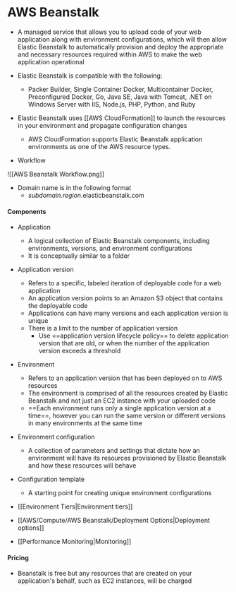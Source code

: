 # AWS Beanstalk

-	A managed service that allows you to upload code of your web application along with environment configurations, which will then allow Elastic Beanstalk to automatically provision and deploy the appropriate and necessary resources required within AWS to make the web application operational

-	Elastic Beanstalk is compatible with the following: 
	- Packer Builder, Single Container Docker, Multicontainer Docker, Preconfigured Docker, Go, Java SE, Java with Tomcat, .NET on Windows Server with IIS, Node.js, PHP, Python, and Ruby

- Elastic Beanstalk uses [[AWS CloudFormation]] to launch the resources in your environment and propagate configuration changes
	- AWS CloudFormation supports Elastic Beanstalk application environments as one of the AWS resource types.

- Workflow

![[AWS Beanstalk Workflow.png]]

- Domain name is in the following format
	- *subdomain.region*.elasticbeanstalk.com

#### Components
- Application
	- A logical collection of Elastic Beanstalk components, including environments, versions, and environment configurations
	- It is conceptually similar to a folder
- Application version
	- Refers to a specific, labeled iteration of deployable code for a web application
	- An application version points to an Amazon S3 object that contains the deployable code
	- Applications can have many versions and each application version is unique
	- There is a limit to the number of application version
		- Use ==application version lifecycle policy== to delete application version that are old, or when the number of the application version exceeds a threshold
- Environment
	-  Refers to an application version that has been deployed on to AWS resources
	-  The environment is comprised of all the resources created by Elastic Beanstalk and not just an EC2 instance with your uploaded code
	-  ==Each environment runs only a single application version at a time==, however you can run the same version or different versions in many environments at the same time
- Environment configuration
	- A collection of parameters and settings that dictate how an environment will have its resources provisioned by Elastic Beanstalk and how these resources will behave
- Configuration template
	- A starting point for creating unique environment configurations
- [[Environment Tiers|Environment tiers]]

- [[AWS/Compute/AWS Beanstalk/Deployment Options|Deployment options]]

- [[Performance Monitoring|Monitoring]]

#### Pricing
- Beanstalk is free but any resources that are created on your application's behalf, such as EC2 instances, will be charged